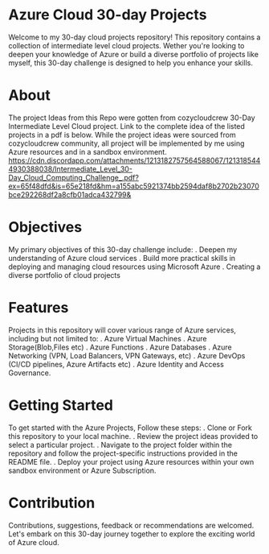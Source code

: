 # Azure Cloud 30-day Projects
Welcome to my 30-day cloud projects repository! This repository contains a collection of intermediate level cloud projects. 
Wether you're looking to deepen your knowledge of Azure or build a diverse portfolio of projects like myself, this 30-day challenge is designed to help you enhance your skills.


# About
The project Ideas from this Repo were gotten from cozycloudcrew 30-Day Intermediate Level Cloud project.
Link to the complete idea of the listed projects in a pdf is below.
While the project ideas were sourced from cozycloudcrew community, all project will be implemented by me using Azure resources and in a sandbox environment. 
https://cdn.discordapp.com/attachments/1213182757564588067/1213185444930388038/Intermediate_Level_30-Day_Cloud_Computing_Challenge_.pdf?ex=65f48dfd&is=65e218fd&hm=a155abc5921374bb2594daf8b2702b23070bce292268df2a8cfb01adca432799&

# Objectives
My primary objectives of this 30-day challenge include:
. Deepen my understanding of Azure cloud services
. Build more practical skills in deploying and managing cloud resources using Microsoft Azure
. Creating a diverse portfolio of cloud projects

# Features
Projects in this repository will cover various range of Azure services, including but not limited to:
. Azure Virtual Machines
. Azure Storage(Blob,Files etc)
. Azure Functions
. Azure Databases
. Azure Networking (VPN, Load Balancers, VPN Gateways, etc)
. Azure DevOps (CI/CD pipelines, Azure Artifacts etc)
. Azure Identity and Access Governance.

# Getting Started
To get started with the Azure Projects, Follow these steps:
. Clone or Fork this repository to your local machine.
. Review the project ideas provided to select a particular project.
. Navigate to the project folder within the repository and follow the project-specific instructions provided in the README file.
. Deploy your project using Azure resources within your own sandbox environment or Azure Subscription.

# Contribution
Contributions, suggestions, feedback or recommendations are welcomed.
Let's embark on this 30-day journey together to explore the exciting world of Azure cloud.
